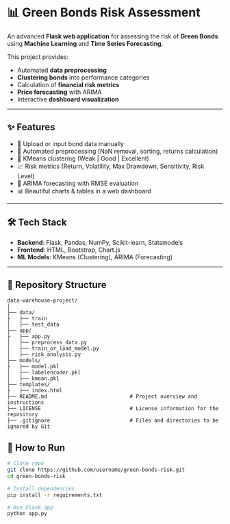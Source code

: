 # 📊 Green Bonds Risk Assessment

An advanced **Flask web application** for assessing the risk of **Green Bonds** using **Machine Learning** and **Time Series Forecasting**.  

This project provides:
- Automated **data preprocessing**
- **Clustering bonds** into performance categories
- Calculation of **financial risk metrics**
- **Price forecasting** with ARIMA
- Interactive **dashboard visualization**

---

## ✨ Features
- 📂 Upload or input bond data manually  
- 🔄 Automated preprocessing (NaN removal, sorting, returns calculation)  
- 🧩 KMeans clustering (Weak | Good | Excellent)  
- 📈 Risk metrics (Return, Volatility, Max Drawdown, Sensitivity, Risk Level)  
- 🔮 ARIMA forecasting with RMSE evaluation  
- 📊 Beautiful charts & tables in a web dashboard  

---

## 🛠️ Tech Stack
- **Backend**: Flask, Pandas, NumPy, Scikit-learn, Statsmodels  
- **Frontend**: HTML, Bootstrap, Chart.js  
- **ML Models**: KMeans (Clustering), ARIMA (Forecasting)  

---
## 📂 Repository Structure
```
data-warehouse-project/
│
├── data/
├   ├── train       
│   ├── test_data                             
├── app/
├   ├── app.py      
│   ├── preprocess_data.py  
│   ├── train_or_load_model.py      
│   ├── risk_analysis.py
├── models/
├   ├── model.pkl      
│   ├── labelencoder.pkl  
│   ├── kmean.pkl
├── templates/
├   ├── index.html
├── README.md                           # Project overview and instructions
├── LICENSE                             # License information for the repository
├── .gitignore                          # Files and directories to be ignored by Git
```
## 🚀 How to Run
```bash
# Clone repo
git clone https://github.com/username/green-bonds-risk.git
cd green-bonds-risk

# Install dependencies
pip install -r requirements.txt

# Run Flask app
python app.py
